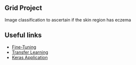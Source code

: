 ## Grid Project
Image classification to ascertain if the skin region has eczema

## Useful links
* [Fine-Tuning](https://www.youtube.com/watch?v=H8sXcAXrGR4&ab_channel=HvassLaboratories)
* [Transfer Learning](https://www.youtube.com/watch?v=m5RjXjvAAhQ&ab_channel=Anujshah)
* [Keras Application](https://keras.io/api/applications/)